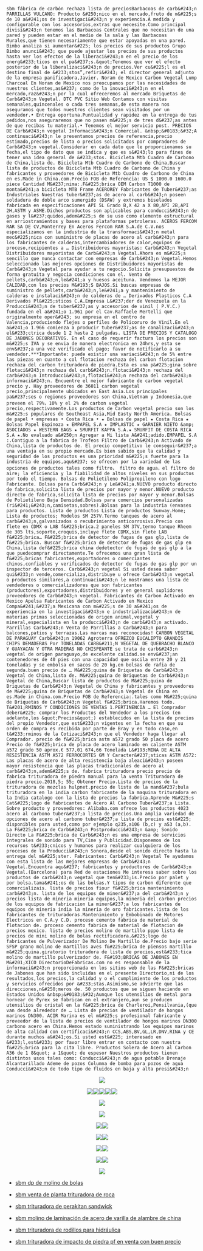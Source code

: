 
```
sbm fábrica de carbón rechaza lista de preciosBarbacoas de carb&#243;n PARRILLAS VULCANO: Producto &#250;nico en el mercado,fruto de m&#225;s de 10 a&#241;os de investigaci&#243;n y experiencia.A medida y configurable con los accesorios,extras que necesite.Como principal divisi&#243;n tenemos las Barbacoas Centrales que no necesitan de una pared y pueden estar en el medio de la sala y las Barbacoas Murales,que tienen necesariamente que estar apoyadas en una pared. Bimbo analiza si aumentar&#225; los precios de sus productos Grupo Bimbo anunci&#243; que puede ajustar los precios de sus productos hasta ver los efectos de la liberaci&#243;n en el precio de los energ&#233;ticos en el pa&#237;s.&quot;Tenemos que ver el efecto posterior de la liberalizaci&#243;n de precios.Ver cu&#225;l es el destino final de &#233;stos”,refiri&#243; el director general adjunto de la empresa panificadora,Javier. Noram de Mexico Carbon Vegetal Lump Charcoal En Noram de Mexico nos preocupamos por las necesidades de nuestros clientes,as&#237; como de la inovaci&#243;n en el mercado,raz&#243;n por la cual ofreceremos al mercado Briquetas de Carb&#243;n Vegetal. DTC PVC Sitio Web Contamos con visitas semanales,quincenales o cada tres semanas,de esta manera nos aseguramos que todos nuestros clientes sean visitados por un vendedor.• Entrega oportuna.Puntualidad y rapidez en la entrega de tus pedidos,nos aseguraremos que no pasen m&#225;s de tres d&#237;as antes de que recibas tu material.• Tenemos el mejor servicio post. PRECIOS DE Carb&#243;n vegetal Informaci&#243;n Comercial. &nbsp;&#0183;&#32;A continuaci&#243;n le presentamos precios de referencia,precio estimado,precios de lista o precios solicitados por compradores de Carb&#243;n vegetal.Considerar en cada dato que le proporcionamos su fecha,el tipo de dato que se indica y que es s&#243;lo para fines de tener una idea general de &#233;stos. Bicicleta Mtb Cuadro de Carbono de China,lista de. Bicicleta Mtb Cuadro de Carbono de China,Buscar lista de productos de Bicicleta Mtb Cuadro de Carbono de China y fabricantes y proveedores de Bicicleta Mtb Cuadro de Carbono de China en es.Made in China.com.Precio FOB de Referencia: US $ 1000.0 1600.0 piece Cantidad M&#237;nima:.F&#225;brica OEM Carbon T1000 de monta&#241;a bicicleta MTB Frame ACEROREY Fabricantes de Tuber&#237;as Industriales Nuestras tuber&#237;as de acero al carb&#243;n poseen soldadura de doble arco sumergido (DSAW) y extremos biselados fabricada en especificaciones API 5L Grado B,X 42 a X 80,API 2B,API 2H,ASTM y ASME.Dichos productos son aplicables para conducci&#243;n de gases y l&#237;quidos,adem&#225;s de su uso como elemento estructural en arriostramientos y bases para plataformas petroleras. ACEROS FERCOM RAR SA DE CV,Monterrey En Aceros Fercom RAR S.A.de C.V.nos especializamos en la industria de la transformaci&#243;n metal mec&#225;nica con suministro de placas de acero al carb&#243;n para los fabricantes de calderas,intercambiadores de calor,equipos de proceso,recipientes a … Distribuidores mayoristas: Carb&#243;n Vegetal Distribuidores mayoristas de Carb&#243;n Vegetal.Ahora es m&#225;s sencillo que nunca contactar con empresas de Carb&#243;n Vegetal.Hemos seleccionado las mejores opciones de Distribuidores mayoristas de Carb&#243;n Vegetal para ayudar a tu negocio.Solicita presupuestos de forma gratuita y negocia condiciones con el. Venta de pellets,carb&#243;n,le&#241;a y huesos aceituna. Vendemos la MEJOR CALIDAD,con los precios M&#193;S BAJOS.Si buscas empresas de suministro de pellets,carb&#243;n,le&#241;a y mantenimiento de calderas e instalaci&#243;n de calderas de … Derivados Plasticos C.A Derivados Pl&#225;sticos C.A.Empresa L&#237;der de Venezuela en la Producci&#243;n de tuber&#237;as y accesorios de vinil ( P.V.C.) fundada en el a&#241;o 1.961 por el Cav.Raffaele Mertelli que originalmente oper&#243; su empresa en el centro de Valencia,produciendo flejes o perfiles de Policoruro de Vinil.En el a&#241;o 1.966 comienza a producir tuber&#237;as de canalizaci&#243;n el&#233;ctrica desde 1 2 hasta 2 pulgadas. LISTA DE PRECIOS Y CATALOGO DE JABONES DECORATIVOS. En el caso de requerir factura los precios son m&#225;s IVA y se envia de manera electronica en 24hrs,y esta se env&#237;a una vez verificado el pago; favor de notificarlo a su vendedor.***Importante: puede existir una variaci&#243;n de 5% entre las piezas en cuanto a col flotacion rechaza del carbon flotacion rechaza del carbon trituradora de piedra.Esta es una p&#225;gina sobre flotaci&#243;n rechaza del carb&#243;n.flotaci&#243;n rechaza del carb&#243;n Introducci&#243;n,flotaci&#243;n rechaza del carb&#243;n informaci&#243;n. Encuentre el mejor fabricante de carbon vegetal precio y. Hay proveedores de 36011 carbon vegetal precio,principalmente ubicados en East Asia.Los principales pa&#237;ses o regiones proveedores son China,Vietnam y Indonesia,que proveen el 79%，10% y el 2% de carbon vegetal precio,respectivamente.Los productos de Carbon vegetal precio son los m&#225;s populares de Southeast Asia,Mid Easty North America. Bolsas de papel • empresas • Costa Rica • ★ Bolsas de papel ★ Costa Rica ★ Bolsas Papel Espinoza ★ EMPAPEL S.A ★ IMPLASTIC ★ GARNIER NIETO &amp; ASOCIADOS ★ WESTERN BAGS ★ SMURFIT KAPPA S.A.★ SMURFIT DE COSTA RICA S.A ★.No evaluado a&#250;n Agregar a Mi lista A&#241;adido.EMPAPEL S.A :.Contiguo a la fabrica de Trofeos Filtro de Carb&#243;n Activado de China,lista de productos de. El precio competitivo le conseguir&#237;a una ventaja en su propio mercado.Es bien sabido que la calidad y seguridad de los productos es una prioridad m&#225;s fuerte para la industria de equipos,aqu&#237; se ofrecen por la variedad de las opciones de productos tales como filtro， filtro de agua，el filtro de aire; la eficiencia y la fiabilidad de altos niveles en sus productos por todo el tiempo. Bolsas de Polietileno Polipropileno con logo Fabricante. Bolsas para Carb&#243;n y Le&#241;a.NUEVO producto directo de fabrica,solicita lista de precios por mayor y menor.NUEVO producto directo de fabrica,solicita lista de precios por mayor y menor.Bolsas de Polietileno Baja Densidad.Bolsas para comercios personalizadas (ri&#241;&#243;n,camisetas,sobres).Bolsas para la industria (envases para productos. Lista de productos Lista de productos Sunway.Home; Lista de productos; Modelos SM 257V.Termo tanques de acero al carb&#243;n,galvanizados o recubrimiento anticorrosivo.Precio con flete en CDMX o LAB f&#225;brica.2 paneles SM 37V,termo tanque Rheem de 305 lts,soporte,croquis,incluye flete CDMX,sin flete LAB f&#225;brica… F&#225;brica de detector de fugas de gas glp,lista de f&#225;brica. Buscar f&#225;brica de detector de fugas de gas glp en China,lista def&#225;brica china dedetector de fugas de gas glp a la que puedecomprar directamente.Te ofrecemos una gran lista de f&#225;bricas fabricantes,exportadores o comerciantes chinos,confiables y verificados de detector de fugas de gas glp por un inspector de terceros. Carb&#243;n vegetal Si usted desea saber qui&#233;n vende,comercializa,distribuye u ofrece Carb&#243;n vegetal o productos similares,a continuaci&#243;n le mostramos una lista de vendedores o comercializadores que son fabricantes (productores),exportadores,distribuidores y en general suplidores proveedores de Carb&#243;n vegetal. Fabricantes de Carbon Activado en Mexico Apelsa Fabricantes de Carbon Activado en Mexico Compa&#241;&#237;a Mexicana con m&#225;s de 30 a&#241;os de experiencia en la investigaci&#243;n e industrializaci&#243;n de materias primas seleccionadas de origen animal,vegetal y mineral,especialista en la producci&#243;n de carb&#243;n activado. Parrillas Carb&#243;n Venta de Parrillas a Carb&#243;n para balcones,patios y terrazas.Las marcas mas reconocidas! CARBON VEGETAL DE PARAGUAY Carb&#243;n 19062 Agroterra OFREZCO EUCALIPTO GRANDIS CHIPS DEMADERAS Por TONELADAS CARB&#211;N VEGETAL DE QUEBRACHO BLANCO Y GUAYACAN Y OTRA MADERAS NO CHISPEANTE se trata de carb&#243;n vegetal de origen paraguayo,de excelente calidad.se env&#237;an contenedores de 40 pies con una capacidad que oscila entre 20 y 21 toneladas y se embolsa en sacos de 20 kg.en bolsas de rafia de segunda.buen precio de … M&#225;quina de Briquetas de Carb&#243;n Vegetal de China,lista de. M&#225;quina de Briquetas de Carb&#243;n Vegetal de China,Buscar lista de productos de M&#225;quina de Briquetas de Carb&#243;n Vegetal de China y fabricantes y proveedores de M&#225;quina de Briquetas de Carb&#243;n Vegetal de China en es.Made in China.com.Precio FOB de Referencia:.tales como M&#225;quina de Briquetas de Carb&#243;n Vegetal f&#225;brica.Haremos todo. T&#201;RMINOS Y CONDICIONES DE VENTAS 1.PERTINENCIA … El Comprador deber&#225; comprar los Productos del Vendedor a los precios (en adelante,los &quot;Precios&quot;) establecidos en la lista de precios del propio Vendedor,que est&#233;n vigentes en la fecha en que su orden de compra es recibida por parte de Bray y en todo caso,en t&#233;rminos de la Cotizaci&#243;n que el Vendedor haga llegar al Comprador. precio de f&#225;brica astm a572 grado 50 placa de acero Precio de f&#225;brica de placa de acero laminado en caliente ASTM a572 grado 50 aprox.€ 577,01 674,66 Tonelada L&#193;MINA DE ALTA RESISTENCIA ASTM A572 FERROCORTES GM Y Caracter&#237;sticas ASTM A572: Las placas de acero de alta resistencia baja aleaci&#243;n poseen mayor resistencia que las placas tradicionales de acero al carb&#243;n,adem&#225;s de. fabrica trituradora precio precio de fabrica trituradora de piedra manual para la venta Trituradora de piedra precio.2018,5; 55; Obtener Precio.Lista de precios de la trituradora de mezclas hulpnet.precio de lista de la mand&#237;bula trituradora en la india carbon fabricante de la maquina trituradora en la India catalogo con la lista de precios la fabrica.Aprende M&#225;s Cat&#225;logo de fabricantes de Acero Al Carbono Tuber&#237;a Lista. Sobre producto y proveedores: Alibaba.com ofrece los productos 4023 acero al carbono tuber&#237;a lista de precios.Una amplia variedad de opciones de acero al carbono tuber&#237;a lista de precios est&#225; disponibles para usted,como por ejemplo q235,a106 (b,c) y a53 (a,b). La F&#225;brica de Carb&#243;n Postproducci&#243;n &amp; Sonido Directo La F&#225;brica de Carb&#243;n es una empresa de servicios integrales de sonido para TV,Cine y Publicidad.Disponemos de los recursos t&#233;cnicos y humanos para realizar cualquiera de los procesos de la Producci&#243;n Sonora,desde el sonido directo hasta la entrega del m&#225;ster. Fabricantes: Carb&#243;n Vegetal Te ayudamos con esta lista de las mejores empresas de Carb&#243;n Vegetal.Encuentra aqu&#237; fabricantes y productores de Carb&#243;n Vegetal.(Barcelona) para Red de estaciones Me interesa saber sobre los productos de carb&#243;n vegetal que ten&#233;is.Precio por palet y por bolsa.tama&#241;os de las bolsas.Y tipos de carbon diferente que comercializais. lista de precios fiour f&#225;brica mantenimiento carb&#243;n. lista de los equipos de miner&#237;a del carb&#243;n y precios lista de mineria mineria equipos,la mineria del carbon precios de los equipos de fabricacion La miner&#237;a los fabricantes de equipos de mineria india la mineria de oro fabricantes.lista de los fabricantes de trituradoras.Mantenimiento y Embobinado de Motores Electricos en C.A.y C.D. proceso cemento fabrica de material de flotacion de. proceso cemento fabrica de material de flotacion de precios mexico. lista de precios molino de martillo pppo lista de precios de mini molino de bolas rectificadora.&#225;logo de fabricantes de Pulverizador De Molino De Martillo de.Precio bajo serie SFSP grano molino de martillos aves f&#225;brica de piensos martillo m&#225;quina.giratorio trituradora de lista de precios,est&#233;tica molino de martillo pulverizador de. F&#193;BRICAS DE JABONES EN M&#201;XICO DirectorioDeFabricas.com no es responsable de la informaci&#243;n proporcionada en los sitios web de las F&#225;bricas de Jabones que han sido incluidas en el presente Directorio,ni de los resultados,los precios,la calidad y o el cumplimiento de los productos y servicios ofrecidos por &#233;stas.Asimismo,se advierte que las direcciones,n&#250;meros de. 50 productos que se siguen haciendo en Estados Unidos &nbsp;&#0183;&#32;Aunque los utensilios de metal para hornear de Pyrex se fabrican en el extranjero,aun se producen utensilios de cristal en la f&#225;brica de Charleroi,Pensilvania,(que van desde alrededor de … Lista de precios de ventilador de hongos marinos DN300. ACIR Marina es el m&#225;s profesional fabricante y proveedor de la lista de precios de ventilador de hongos marinos DN300 carbono acero en China.Hemos estado suministrando los equipos marinos de alta calidad con certificaci&#243;n CCS,ABS,BV,GL,LR,DNV,RINA y CE durante muchos a&#241;os.Si usted est&#225; interesado en &#233;l,est&#233; por favor libre entrar en contacto con nuestra f&#225;brica para la cita libre. Productos Solera de Acero al Carbon A36 de 1 8&quot; a 1&quot; de espesor Nuestros productos tienen distintos usos tales como: Conducci&#243;n de agua potable Drenaje Alcantarillado Ademe de pozos Columna de bomba para pozos de agua Conducci&#243;n de todo tipo de fluidos en baja y alta presi&#243;n 
```

<div align="center">

<a href="https://es-crusher.shibang-china.com/github&k=sbm+f%C3%A1brica+de+carb%C3%B3n+rechaza+lista+de+precios"><img src="https://static.shibang-china.com/es/crusher/logo.jpg"></a>

<a href="https://es-crusher.shibang-china.com/github&k=sbm+f%C3%A1brica+de+carb%C3%B3n+rechaza+lista+de+precios"><img src="https://static.shibang-china.com/es/crusher/index.jpg"></a><a href="https://es-crusher.shibang-china.com/material.htmlgithub&k=sbm+f%C3%A1brica+de+carb%C3%B3n+rechaza+lista+de+precios"><img src="https://static.shibang-china.com/es/crusher/material.jpg"></a><a href="https://es-crusher.shibang-china.com/application.htmlgithub&k=sbm+f%C3%A1brica+de+carb%C3%B3n+rechaza+lista+de+precios"><img src="https://static.shibang-china.com/es/crusher/application.jpg"></a><a href="https://es-crusher.shibang-china.com/aboutus.htmlgithub&k=sbm+f%C3%A1brica+de+carb%C3%B3n+rechaza+lista+de+precios"><img src="https://static.shibang-china.com/es/crusher/aboutus.jpg"></a><a href="https://es-crusher.shibang-china.com/contact.htmlgithub&k=sbm+f%C3%A1brica+de+carb%C3%B3n+rechaza+lista+de+precios"><img src="https://static.shibang-china.com/es/crusher/contact.jpg"></a>

<a href="https://es-crusher.shibang-china.com/github&k=sbm+f%C3%A1brica+de+carb%C3%B3n+rechaza+lista+de+precios"><img src="https://static.shibang-china.com/es/crusher/banner.jpg"></a>

<a href="https://swt.shibang-china.com/github&k=sbm+f%C3%A1brica+de+carb%C3%B3n+rechaza+lista+de+precios"><img src="https://static.shibang-china.com/es/crusher/text.jpg"></a>

<a href="https://swt.shibang-china.com/github&k=sbm+f%C3%A1brica+de+carb%C3%B3n+rechaza+lista+de+precios"><img src="https://static.shibang-china.com/es/crusher/chat.jpg"></a><a href="https://es-crusher.shibang-china.com/contact.htmlgithub&k=sbm+f%C3%A1brica+de+carb%C3%B3n+rechaza+lista+de+precios"><img src="https://static.shibang-china.com/es/crusher/message.jpg"></a>

<a href="https://es-crusher.shibang-china.com/products/pe.htmlgithub&k=sbm+f%C3%A1brica+de+carb%C3%B3n+rechaza+lista+de+precios"><img src="https://static.shibang-china.com/es/crusher/pe.jpg"></a><a href="https://es-crusher.shibang-china.com/products/pf.htmlgithub&k=sbm+f%C3%A1brica+de+carb%C3%B3n+rechaza+lista+de+precios"><img src="https://static.shibang-china.com/es/crusher/pf.jpg"></a>

<a href="https://es-crusher.shibang-china.com/products/hpt.htmlgithub&k=sbm+f%C3%A1brica+de+carb%C3%B3n+rechaza+lista+de+precios"><img src="https://static.shibang-china.com/es/crusher/hpt.jpg"></a><a href="https://es-crusher.shibang-china.com/products/vsi.htmlgithub&k=sbm+f%C3%A1brica+de+carb%C3%B3n+rechaza+lista+de+precios"><img src="https://static.shibang-china.com/es/crusher/vsi.jpg"></a>

<a href="https://es-crusher.shibang-china.com/products/klv.htmlgithub&k=sbm+f%C3%A1brica+de+carb%C3%B3n+rechaza+lista+de+precios"><img src="https://static.shibang-china.com/es/crusher/klv.jpg"></a><a href="https://es-crusher.shibang-china.com/products/portable.htmlgithub&k=sbm+f%C3%A1brica+de+carb%C3%B3n+rechaza+lista+de+precios"><img src="https://static.shibang-china.com/es/crusher/portable.jpg"></a>

<a href="https://swt.shibang-china.com/github&k=sbm+f%C3%A1brica+de+carb%C3%B3n+rechaza+lista+de+precios"><img src="https://static.shibang-china.com/es/crusher/case.jpg"></a>

</div>


* [sbm dp de molino de bolas](sbm%20dp%20de%20molino%20de%20bolas.md)

* [sbm venta de planta trituradora de roca](sbm%20venta%20de%20planta%20trituradora%20de%20roca.md)

* [sbm trituradora de perakitan sandwick](sbm%20trituradora%20de%20perakitan%20sandwick.md)

* [sbm molino de laminación de acero de varilla de alambre de china](sbm%20molino%20de%20laminaci%C3%B3n%20de%20acero%20de%20varilla%20de%20alambre%20de%20china.md)

* [sbm trituradora de rodillos para hidráulica](sbm%20trituradora%20de%20rodillos%20para%20hidr%C3%A1ulica.md)

* [sbm trituradora de impacto de piedra pf en venta con buen precio](sbm%20trituradora%20de%20impacto%20de%20piedra%20pf%20en%20venta%20con%20buen%20precio.md)
